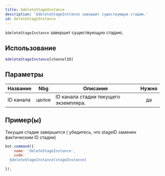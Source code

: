 ```yaml
---
title: $deleteStageInstance
description: '$deleteStageInstance завершит существующую стадию.'
id: deleteStageInstance
---
```


`$deleteStageInstance` завершит существующую стадию.

## Использование

```php
$deleteStageInstance[channelID]
```

## Параметры

| Название  | Nbg   | Описание                              | Нужно |
| --------- | ----- | ------------------------------------- |:-----:|
| ID канала | целое | ID канала стадии текущего экземпляра. |  да   |

## Пример(ы)

Текущая стадия завершится ( убедитесь, что stageID заменен фактическим ID стадии)

```javascript
bot.command({
    name: 'deleteStageInstance',
    code: `
  $deleteStageInstance[stageInstance]
  `
});
```